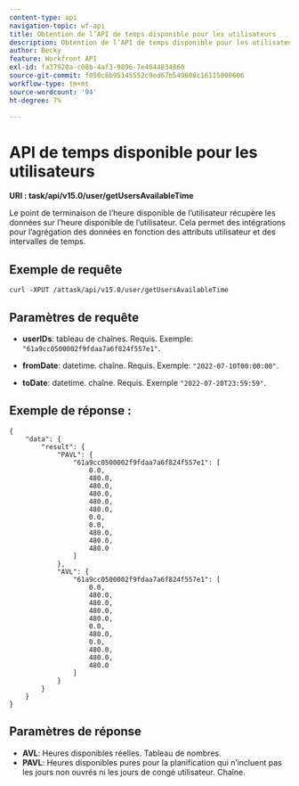 ```yaml
---
content-type: api
navigation-topic: wf-api
title: Obtention de l’API de temps disponible pour les utilisateurs
description: Obtention de l’API de temps disponible pour les utilisateurs
author: Becky
feature: Workfront API
exl-id: fa37920a-c08b-4af3-9896-7e4044834860
source-git-commit: f050c8b95145552c9ed67b549608c16115000606
workflow-type: tm+mt
source-wordcount: '94'
ht-degree: 7%

---
```


# API de temps disponible pour les utilisateurs

**URI : task/api/v15.0/user/getUsersAvailableTime**

Le point de terminaison de l’heure disponible de l’utilisateur récupère les données sur l’heure disponible de l’utilisateur. Cela permet des intégrations pour l’agrégation des données en fonction des attributs utilisateur et des intervalles de temps.

## Exemple de requête

`curl -XPUT /attask/api/v15.0/user/getUsersAvailableTime`

## Paramètres de requête

* **userIDs**: tableau de chaînes. Requis. Exemple: `"61a9cc0500002f9fdaa7a6f824f557e1"`.

* **fromDate**: datetime. chaîne. Requis. Exemple:  `"2022-07-10T00:00:00"`.

* **toDate**: datetime. chaîne. Requis. Exemple `"2022-07-20T23:59:59"`.

## Exemple de réponse :

```
{
    "data": {
        "result": {
            "PAVL": {
                "61a9cc0500002f9fdaa7a6f824f557e1": [
                    0.0,
                    480.0,
                    480.0,
                    480.0,
                    480.0,
                    480.0,
                    0.0,
                    0.0,
                    480.0,
                    480.0,
                    480.0
                ]
            },
            "AVL": {
                "61a9cc0500002f9fdaa7a6f824f557e1": [
                    0.0,
                    480.0,
                    480.0,
                    480.0,
                    480.0,
                    0.0,
                    480.0,
                    0.0,
                    480.0,
                    480.0,
                    480.0
                ]
            }
        }
    }
}
```

## Paramètres de réponse

* **AVL**: Heures disponibles réelles. Tableau de nombres.
* **PAVL**: Heures disponibles pures pour la planification qui n’incluent pas les jours non ouvrés ni les jours de congé utilisateur. Chaîne.
